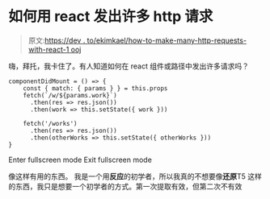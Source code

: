 # 如何用 react 发出许多 http 请求

> 原文:[https://dev . to/ekimkael/how-to-make-many-http-requests-with-react-1 ooj](https://dev.to/ekimkael/how-to-make-many-http-requests-with-react-1ooj)

嗨，拜托，我卡住了。有人知道如何在 react 组件或路径中发出许多请求吗？

```
componentDidMount = () => {
    const { match: { params } } = this.props
    fetch(`/w/${params.work}`)
      .then(res => res.json())
      .then(work => this.setState({ work }))

    fetch('/works')
      .then(res => res.json())
      .then(otherWorks => this.setState({ otherWorks }))
} 
```

Enter fullscreen mode Exit fullscreen mode

像这样有用的东西。
我是一个用**反应**的初学者，所以我真的不想要像**还原**T5 这样的东西，我只是想要一个初学者的方式。第一次提取有效，但第二次不有效